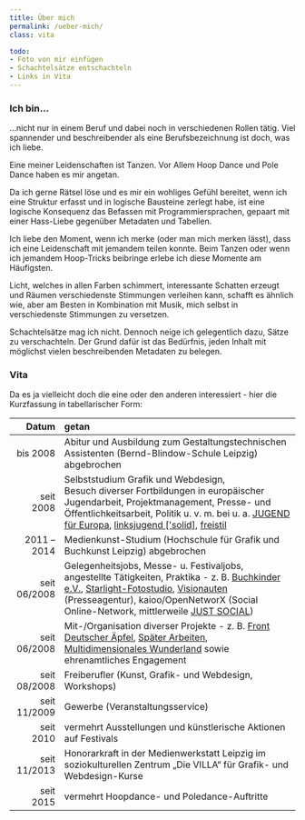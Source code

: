 ```yaml
---
title: Über mich
permalink: /ueber-mich/
class: vita

todo:
- Foto von mir einfügen
- Schachtelsätze entschachteln
- Links in Vita
---
```


### Ich bin... 

...nicht nur in einem Beruf und dabei noch in verschiedenen Rollen tätig. Viel spannender und beschreibender als eine Berufsbezeichnung ist doch, was ich liebe.

Eine meiner Leidenschaften ist Tanzen. Vor Allem Hoop Dance und Pole Dance haben es mir angetan.

Da ich gerne Rätsel löse und es mir ein wohliges Gefühl bereitet, wenn ich eine Struktur erfasst und in logische Bausteine zerlegt habe, ist eine logische Konsequenz das Befassen mit Programmiersprachen, gepaart mit einer Hass-Liebe gegenüber Metadaten und Tabellen.

Ich liebe den Moment, wenn ich merke (oder man mich merken lässt), dass ich eine Leidenschaft mit jemandem teilen konnte. Beim Tanzen oder wenn ich jemandem Hoop-Tricks beibringe erlebe ich diese Momente am Häufigsten.

Licht, welches in allen Farben schimmert, interessante Schatten erzeugt und Räumen verschiedenste Stimmungen verleihen kann, schafft es ähnlich wie, aber am Besten in Kombination mit Musik, mich selbst in verschiedenste Stimmungen zu versetzen.

Schachtelsätze mag ich nicht. Dennoch neige ich gelegentlich dazu, Sätze zu verschachteln. Der Grund dafür ist das Bedürfnis, jeden Inhalt mit möglichst vielen beschreibenden Metadaten zu belegen.

### Vita

Da es ja vielleicht doch die eine oder den anderen interessiert - hier die Kurzfassung in tabellarischer Form:

  Datum           | getan
-----------------:|:---------------------------------------
bis 2008          | Abitur und Ausbildung zum Gestaltungstechnischen Assistenten (Bernd-Blindow-Schule Leipzig) abgebrochen
seit 2008         | Selbststudium Grafik und Webdesign, <br />Besuch diverser Fortbildungen in europäischer Jugendarbeit, Projektmanagement, Presse- und Öffentlichkeitsarbeit, Politik u. v. m. bei u. a. [JUGEND für Europa](), [linksjugend ['solid]](), [freistil]()
2011 – 2014 | Medienkunst-Studium (Hochschule für Grafik und Buchkunst Leipzig) abgebrochen
seit 06/2008      | Gelegenheitsjobs, Messe- u. Festivaljobs, angestellte Tätigkeiten, Praktika - z. B. [Buchkinder e.V.](http://www.buchkinder.de/), [Starlight-Fotostudio](http://starlight-foto.de/), [Visionauten](http://visionauten.com/) (Presseagentur), kaioo/OpenNetworX (Social Online-Network, mittlerweile [JUST SOCIAL](https://www.just.social/))
seit 06/2008      | Mit-/Organisation diverser Projekte - z. B. [Front Deutscher Äpfel](), [Später Arbeiten](), [Multidimensionales Wunderland]() sowie ehrenamtliches Engagement
seit 08/2008      | Freiberufler (Kunst, Grafik- und Webdesign, Workshops)
seit 11/2009      | Gewerbe (Veranstaltungsservice)
seit 2010         | vermehrt Ausstellungen und künstlerische Aktionen auf Festivals
seit 11/2013      | Honorarkraft in der Medienwerkstatt Leipzig im soziokulturellen Zentrum „Die VILLA“ für Grafik- und Webdesign-Kurse
seit 2015         | vermehrt Hoopdance- und Poledance-Auftritte







